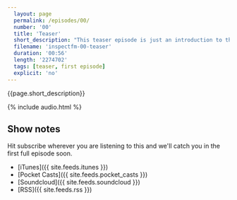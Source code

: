```yaml
---
  layout: page
  permalink: /episodes/00/
  number: '00'
  title: 'Teaser'
  short_description: "This teaser episode is just an introduction to the show and what is to come. It's a chance to set up our iTunes and RSS feeds and give us an outlet to start promoting the show."
  filename: 'inspectfm-00-teaser'
  duration: '00:56'
  length: '2274702'
  tags: [teaser, first episode]
  explicit: 'no'
---
```


{{page.short_description}}

{% include audio.html %}

## Show notes

Hit subscribe wherever you are listening to this and we'll catch you in the first full episode soon.

- [iTunes]({{ site.feeds.itunes }})
- [Pocket Casts]({{ site.feeds.pocket_casts }})
- [Soundcloud]({{ site.feeds.soundcloud }})
- [RSS]({{ site.feeds.rss }})
